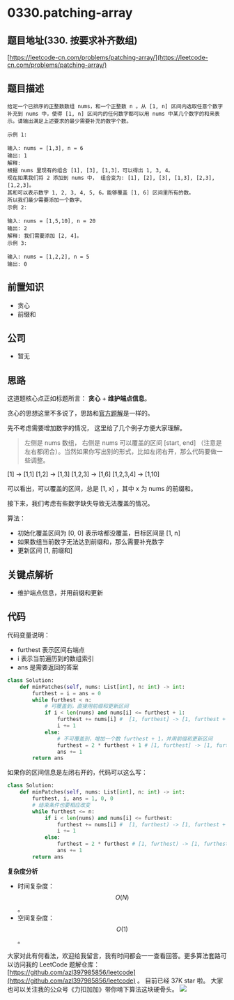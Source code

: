 # 0330.patching-array

## 题目地址\(330. 按要求补齐数组\)

[https://leetcode-cn.com/problems/patching-array/](https://leetcode-cn.com/problems/patching-array/)

## 题目描述

```text
给定一个已排序的正整数数组 nums，和一个正整数 n 。从 [1, n] 区间内选取任意个数字补充到 nums 中，使得 [1, n] 区间内的任何数字都可以用 nums 中某几个数字的和来表示。请输出满足上述要求的最少需要补充的数字个数。

示例 1:

输入: nums = [1,3], n = 6
输出: 1 
解释:
根据 nums 里现有的组合 [1], [3], [1,3]，可以得出 1, 3, 4。
现在如果我们将 2 添加到 nums 中， 组合变为: [1], [2], [3], [1,3], [2,3], [1,2,3]。
其和可以表示数字 1, 2, 3, 4, 5, 6，能够覆盖 [1, 6] 区间里所有的数。
所以我们最少需要添加一个数字。
示例 2:

输入: nums = [1,5,10], n = 20
输出: 2
解释: 我们需要添加 [2, 4]。
示例 3:

输入: nums = [1,2,2], n = 5
输出: 0
```

## 前置知识

* 贪心
* 前缀和

## 公司

* 暂无

## 思路

这道题核心点正如标题所言： **贪心** + **维护端点信息**。

贪心的思想这里不多说了，思路和[官方题解](https://leetcode-cn.com/problems/patching-array/solution/an-yao-qiu-bu-qi-shu-zu-by-leetcode-solu-klp1/)是一样的。

先不考虑需要增加数字的情况， 这里给了几个例子方便大家理解。

> 左侧是 nums 数组， 右侧是 nums 可以覆盖的区间 \[start, end\] （注意是左右都闭合）。当然如果你写出别的形式，比如左闭右开，那么代码要做一些调整。

\[1\] -&gt; \[1,1\] \[1,2\] -&gt; \[1,3\] \[1,2,3\] -&gt; \[1,6\] \[1,2,3,4\] -&gt; \[1,10\]

可以看出，可以覆盖的区间，总是 \[1, x\] ，其中 x 为 nums 的前缀和。

接下来，我们考虑有些数字缺失导致无法覆盖的情况。

算法：

* 初始化覆盖区间为 \[0, 0\] 表示啥都没覆盖，目标区间是 \[1, n\]
* 如果数组当前数字无法达到前缀和，那么需要补充数字
* 更新区间 \[1, 前缀和\]

## 关键点解析

* 维护端点信息，并用前缀和更新

## 代码

代码变量说明：

* furthest 表示区间右端点
* i 表示当前遍历到的数组索引
* ans 是需要返回的答案

```python
class Solution:
    def minPatches(self, nums: List[int], n: int) -> int:
        furthest = i = ans = 0
        while furthest < n:
            # 可覆盖到，直接用前缀和更新区间
            if i < len(nums) and nums[i] <= furthest + 1:
                furthest += nums[i] #  [1, furthest] -> [1, furthest + nums[i]]
                i += 1
            else:
                # 不可覆盖到，增加一个数 furthest + 1，并用前缀和更新区间
                furthest = 2 * furthest + 1 # [1, furthest] -> [1, furthest + furthest + 1]
                ans += 1
        return ans
```

如果你的区间信息是左闭右开的，代码可以这么写：

```python
class Solution:
    def minPatches(self, nums: List[int], n: int) -> int:
        furthest, i, ans = 1, 0, 0
        # 结束条件也要相应改变
        while furthest <= n:
            if i < len(nums) and nums[i] <= furthest:
                furthest += nums[i] #  [1, furthest) -> [1, furthest + nums[i])
                i += 1
            else:
                furthest = 2 * furthest # [1, furthest) -> [1, furthest + furthest)
                ans += 1
        return ans
```

**复杂度分析**

* 时间复杂度：$$O(N)$$。
* 空间复杂度：$$O(1)$$。

大家对此有何看法，欢迎给我留言，我有时间都会一一查看回答。更多算法套路可以访问我的 LeetCode 题解仓库：[https://github.com/azl397985856/leetcode](https://github.com/azl397985856/leetcode) 。 目前已经 37K star 啦。 大家也可以关注我的公众号《力扣加加》带你啃下算法这块硬骨头。 ![](https://tva1.sinaimg.cn/large/007S8ZIlly1gfcuzagjalj30p00dwabs.jpg)

